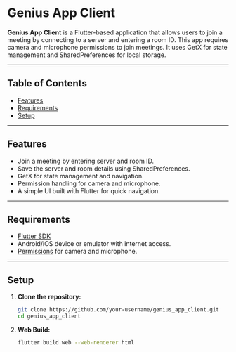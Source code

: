 # Genius App Client

**Genius App Client** is a Flutter-based application that allows users to join a meeting by connecting to a server and entering a room ID. This app requires camera and microphone permissions to join meetings. It uses GetX for state management and SharedPreferences for local storage.

---

## Table of Contents

- [Features](#features)
- [Requirements](#requirements)
- [Setup](#setup)

---

## Features

- Join a meeting by entering server and room ID.
- Save the server and room details using SharedPreferences.
- GetX for state management and navigation.
- Permission handling for camera and microphone.
- A simple UI built with Flutter for quick navigation.

---

## Requirements

- [Flutter SDK](https://flutter.dev/docs/get-started/install)
- Android/iOS device or emulator with internet access.
- [Permissions](#permissions) for camera and microphone.

---

## Setup

1. **Clone the repository:**
   ```bash
   git clone https://github.com/your-username/genius_app_client.git
   cd genius_app_client

2. **Web Build:**
   ```bash
   flutter build web --web-renderer html
   

